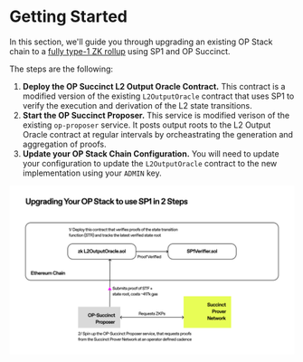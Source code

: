 # Getting Started

In this section, we'll guide you through upgrading an existing OP Stack chain to a [fully type-1 ZK rollup](https://vitalik.eth.limo/general/2022/08/04/zkevm.html) using SP1 and OP Succinct. 

The steps are the following:
1) **Deploy the OP Succinct L2 Output Oracle Contract.** This contract is a modified version of the existing `L2OutputOracle` contract that uses SP1 to verify the execution and derivation of the L2 state transitions.
2) **Start the OP Succinct Proposer.** This service is modified verison of the existing `op-proposer` service. It posts output roots to the L2 Output Oracle contract at regular intervals by orcheastrating the generation and aggregation of proofs.
3) **Update your OP Stack Chain Configuration.** You will need to update your configuration to update the `L2OutputOracle` contract to the new implementation using your `ADMIN` key.

![Getting Started](../assets/getting_started.jpg)